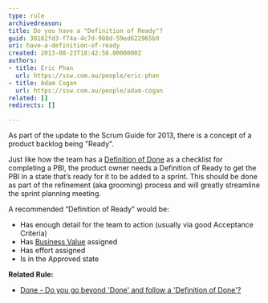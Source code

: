 ```yaml
---
type: rule
archivedreason: 
title: Do you have a "Definition of Ready"?
guid: 38162fd3-f74a-4c7d-908d-59ed622965b9
uri: have-a-definition-of-ready
created: 2013-08-23T18:42:58.0000000Z
authors:
- title: Eric Phan
  url: https://ssw.com.au/people/eric-phan
- title: Adam Cogan
  url: https://ssw.com.au/people/adam-cogan
related: []
redirects: []

---
```


As part of the update to the Scrum Guide for 2013, there is a concept of a product backlog being "Ready".

<!--endintro-->

Just like how the team has a     [Definition of Done](/done-do-you-go-beyond-done-and-follow-a-definition-of-done) as a checklist for completing a PBI, the product owner needs a Definition of Ready to get the PBI in a state that’s ready for it to be added to a sprint. This should be done as part of the refinement (aka grooming) process and will greatly streamline the sprint planning meeting.

A recommended “Definition of Ready” would be:

* Has enough detail for the team to action (usually via good Acceptance Criteria)
* Has 
      [Business Value](/Pages/Estimate-Business-Value.aspx) assigned
* Has effort assigned
* Is in the Approved state


**Related Rule:**

* [Done - Do you go beyond 'Done' and follow a 'Definition of Done'?](/done-do-you-go-beyond-done-and-follow-a-definition-of-done)
